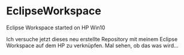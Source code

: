 # EclipseWorkspace
Eclipse Workspace started on HP Win10

Ich versuche jetzt dieses neu erstellte Repository mit meinem Eclipse Workspace auf dem HP zu verknüpfen. 
Mal sehen, ob das was wird...
